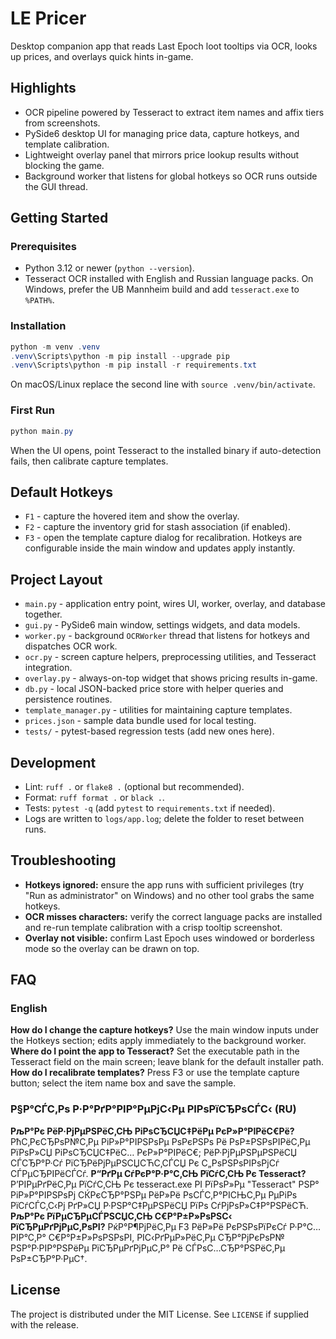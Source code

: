# LE Pricer

Desktop companion app that reads Last Epoch loot tooltips via OCR, looks up prices, and overlays quick hints in-game.

## Highlights
- OCR pipeline powered by Tesseract to extract item names and affix tiers from screenshots.
- PySide6 desktop UI for managing price data, capture hotkeys, and template calibration.
- Lightweight overlay panel that mirrors price lookup results without blocking the game.
- Background worker that listens for global hotkeys so OCR runs outside the GUI thread.

## Getting Started
### Prerequisites
- Python 3.12 or newer (`python --version`).
- Tesseract OCR installed with English and Russian language packs. On Windows, prefer the UB Mannheim build and add `tesseract.exe` to `%PATH%`.

### Installation
```powershell
python -m venv .venv
.venv\Scripts\python -m pip install --upgrade pip
.venv\Scripts\python -m pip install -r requirements.txt
```
On macOS/Linux replace the second line with `source .venv/bin/activate`.

### First Run
```powershell
python main.py
```
When the UI opens, point Tesseract to the installed binary if auto-detection fails, then calibrate capture templates.

## Default Hotkeys
- `F1` - capture the hovered item and show the overlay.
- `F2` - capture the inventory grid for stash association (if enabled).
- `F3` - open the template capture dialog for recalibration.
Hotkeys are configurable inside the main window and updates apply instantly.

## Project Layout
- `main.py` - application entry point, wires UI, worker, overlay, and database together.
- `gui.py` - PySide6 main window, settings widgets, and data models.
- `worker.py` - background `OCRWorker` thread that listens for hotkeys and dispatches OCR work.
- `ocr.py` - screen capture helpers, preprocessing utilities, and Tesseract integration.
- `overlay.py` - always-on-top widget that shows pricing results in-game.
- `db.py` - local JSON-backed price store with helper queries and persistence routines.
- `template_manager.py` - utilities for maintaining capture templates.
- `prices.json` - sample data bundle used for local testing.
- `tests/` - pytest-based regression tests (add new ones here).

## Development
- Lint: `ruff .` or `flake8 .` (optional but recommended).
- Format: `ruff format .` or `black .`.
- Tests: `pytest -q` (add `pytest` to `requirements.txt` if needed).
- Logs are written to `logs/app.log`; delete the folder to reset between runs.

## Troubleshooting
- **Hotkeys ignored:** ensure the app runs with sufficient privileges (try "Run as administrator" on Windows) and no other tool grabs the same hotkeys.
- **OCR misses characters:** verify the correct language packs are installed and re-run template calibration with a crisp tooltip screenshot.
- **Overlay not visible:** confirm Last Epoch uses windowed or borderless mode so the overlay can be drawn on top.

## FAQ

### English
**How do I change the capture hotkeys?** Use the main window inputs under the Hotkeys section; edits apply immediately to the background worker.
**Where do I point the app to Tesseract?** Set the executable path in the Tesseract field on the main screen; leave blank for the default installer path.
**How do I recalibrate templates?** Press F3 or use the template capture button; select the item name box and save the sample.

### Р§Р°СЃС‚Рѕ Р·Р°РґР°РІР°РµРјС‹Рµ РІРѕРїСЂРѕСЃС‹ (RU)
**РљР°Рє РёР·РјРµРЅРёС‚СЊ РіРѕСЂСЏС‡РёРµ РєР»Р°РІРёС€Рё?** РћС‚РєСЂРѕР№С‚Рµ РіР»Р°РІРЅРѕРµ РѕРєРЅРѕ Рё РѕР±РЅРѕРІРёС‚Рµ РїРѕР»СЏ РіРѕСЂСЏС‡РёС… РєР»Р°РІРёС€; РёР·РјРµРЅРµРЅРёСЏ СЃСЂР°Р·Сѓ РїСЂРёРјРµРЅСЏСЋС‚СЃСЏ Рє С„РѕРЅРѕРІРѕРјСѓ СЃРµСЂРІРёСЃСѓ.
**Р“РґРµ СѓРєР°Р·Р°С‚СЊ РїСѓС‚СЊ Рє Tesseract?** Р’РІРµРґРёС‚Рµ РїСѓС‚СЊ Рє tesseract.exe РІ РїРѕР»Рµ "Tesseract" РЅР° РіР»Р°РІРЅРѕРј СЌРєСЂР°РЅРµ РёР»Рё РѕСЃС‚Р°РІСЊС‚Рµ РµРіРѕ РїСѓСЃС‚С‹Рј РґР»СЏ Р·РЅР°С‡РµРЅРёСЏ РїРѕ СѓРјРѕР»С‡Р°РЅРёСЋ.
**РљР°Рє РїРµСЂРµСЃРЅСЏС‚СЊ С€Р°Р±Р»РѕРЅС‹ РїСЂРµРґРјРµС‚РѕРІ?** РќР°Р¶РјРёС‚Рµ F3 РёР»Рё РєРЅРѕРїРєСѓ Р·Р°С…РІР°С‚Р° С€Р°Р±Р»РѕРЅРѕРІ, РІС‹РґРµР»РёС‚Рµ СЂР°РјРєРѕР№ РЅР°Р·РІР°РЅРёРµ РїСЂРµРґРјРµС‚Р° Рё СЃРѕС…СЂР°РЅРёС‚Рµ РѕР±СЂР°Р·РµС†.

## License
The project is distributed under the MIT License. See `LICENSE` if supplied with the release.

